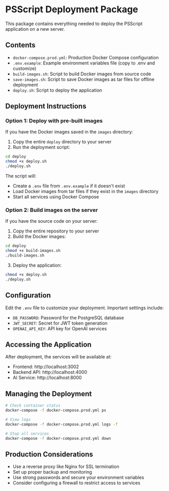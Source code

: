 # PSScript Deployment Package

This package contains everything needed to deploy the PSScript application on a new server.

## Contents

- `docker-compose.prod.yml`: Production Docker Compose configuration
- `.env.example`: Example environment variables file (copy to .env and customize)
- `build-images.sh`: Script to build Docker images from source code
- `save-images.sh`: Script to save Docker images as tar files for offline deployment
- `deploy.sh`: Script to deploy the application

## Deployment Instructions

### Option 1: Deploy with pre-built images

If you have the Docker images saved in the `images` directory:

1. Copy the entire `deploy` directory to your server
2. Run the deployment script:

```bash
cd deploy
chmod +x deploy.sh
./deploy.sh
```

The script will:
- Create a `.env` file from `.env.example` if it doesn't exist
- Load Docker images from tar files if they exist in the `images` directory
- Start all services using Docker Compose

### Option 2: Build images on the server

If you have the source code on your server:

1. Copy the entire repository to your server
2. Build the Docker images:

```bash
cd deploy
chmod +x build-images.sh
./build-images.sh
```

3. Deploy the application:

```bash
chmod +x deploy.sh
./deploy.sh
```

## Configuration

Edit the `.env` file to customize your deployment. Important settings include:

- `DB_PASSWORD`: Password for the PostgreSQL database
- `JWT_SECRET`: Secret for JWT token generation
- `OPENAI_API_KEY`: API key for OpenAI services

## Accessing the Application

After deployment, the services will be available at:

- Frontend: http://localhost:3002
- Backend API: http://localhost:4000
- AI Service: http://localhost:8000

## Managing the Deployment

```bash
# Check container status
docker-compose -f docker-compose.prod.yml ps

# View logs
docker-compose -f docker-compose.prod.yml logs -f

# Stop all services
docker-compose -f docker-compose.prod.yml down
```

## Production Considerations

- Use a reverse proxy like Nginx for SSL termination
- Set up proper backup and monitoring
- Use strong passwords and secure your environment variables
- Consider configuring a firewall to restrict access to services

